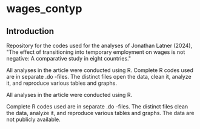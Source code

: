 # wages_contyp

## Introduction

Repository for the codes used for the analyses of Jonathan Latner (2024), "The effect of transitioning into temporary employment on wages is not negative: A comparative study in eight countries."

All analyses in the article were conducted using R.  Complete R codes used are in separate .do -files.  The distinct files open the data, clean it, analyze it, and reproduce various tables and graphs.

All analyses in the article were conducted using R.

Complete R codes used are in separate .do -files. The distinct files clean the data, analyze it, and reproduce various tables and graphs. The data are not publicly available.
